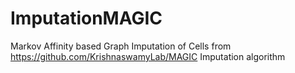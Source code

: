 # ImputationMAGIC
Markov Affinity based Graph Imputation of Cells
from 
https://github.com/KrishnaswamyLab/MAGIC
Imputation algorithm
